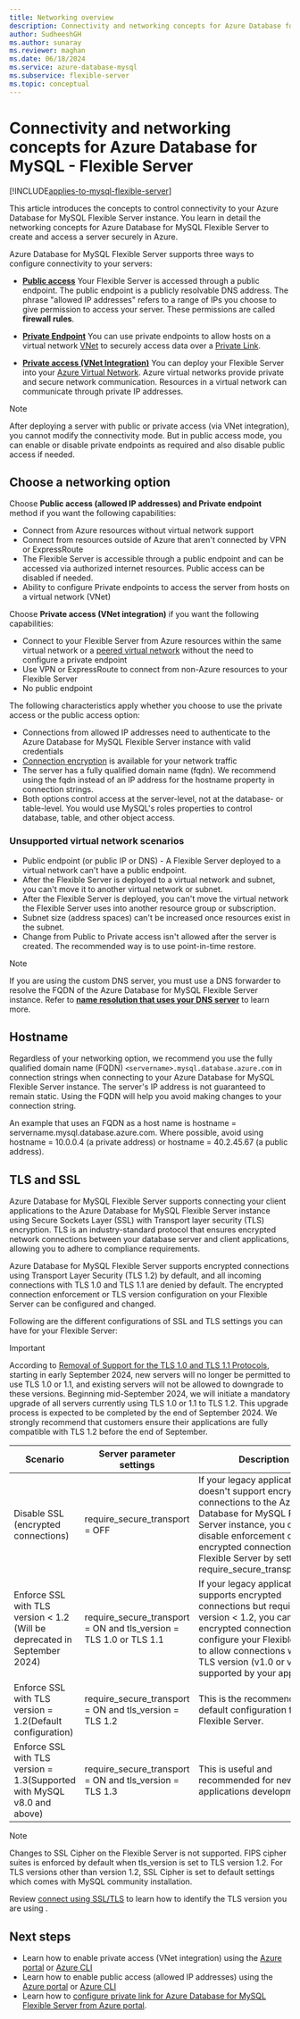 ```yaml
---
title: Networking overview
description: Connectivity and networking concepts for Azure Database for MySQL - Flexible Server.
author: SudheeshGH
ms.author: sunaray
ms.reviewer: maghan
ms.date: 06/18/2024
ms.service: azure-database-mysql
ms.subservice: flexible-server
ms.topic: conceptual
---
```


# Connectivity and networking concepts for Azure Database for MySQL - Flexible Server

[!INCLUDE[applies-to-mysql-flexible-server](../includes/applies-to-mysql-flexible-server.md)]

This article introduces the concepts to control connectivity to your Azure Database for MySQL Flexible Server instance. You learn in detail the networking concepts for Azure Database for MySQL Flexible Server to create and access a server securely in Azure.

Azure Database for MySQL Flexible Server supports three ways to configure connectivity to your servers:

   - **[Public access](./concepts-networking-public.md)** Your Flexible Server is accessed through a public endpoint. The public endpoint is a publicly resolvable DNS address. The phrase "allowed IP addresses" refers to a range of IPs you choose to give permission to access your server. These permissions are called **firewall rules**.

   - **[Private Endpoint](/azure/private-link/private-endpoint-overview)** You can use private endpoints to allow hosts on a virtual network [VNet](/azure/virtual-network/virtual-networks-overview) to securely access data over a [Private Link](/azure/private-link/private-link-overview).

   - **[Private access (VNet Integration)](./concepts-networking-vnet.md)** You can deploy your Flexible Server into your [Azure Virtual Network](/azure/virtual-network/virtual-networks-overview). Azure virtual networks provide private and secure network communication. Resources in a virtual network can communicate through private IP addresses.

> [!NOTE]  
> After deploying a server with public or private access (via VNet integration), you cannot modify the connectivity mode. But in public access mode, you can enable or disable private endpoints as required and also disable public access if needed.

## Choose a networking option

Choose **Public access (allowed IP addresses) and Private endpoint** method if you want the following capabilities:
   - Connect from Azure resources without virtual network support
   - Connect from resources outside of Azure that aren't connected by VPN or ExpressRoute
   - The Flexible Server is accessible through a public endpoint and can be accessed via authorized internet resources. Public access can be disabled if needed.
   - Ability to configure Private endpoints to access the server from hosts on a virtual network (VNet)

Choose **Private access (VNet integration)** if you want the following capabilities:
   - Connect to your Flexible Server from Azure resources within the same virtual network or a [peered virtual network](/azure/virtual-network/virtual-network-peering-overview) without the need to configure a private endpoint
   - Use VPN or ExpressRoute to connect from non-Azure resources to your Flexible Server
   - No public endpoint

The following characteristics apply whether you choose to use the private access or the public access option:
- Connections from allowed IP addresses need to authenticate to the Azure Database for MySQL Flexible Server instance with valid credentials
- [Connection encryption](#tls-and-ssl) is available for your network traffic
- The server has a fully qualified domain name (fqdn). We recommend using the fqdn instead of an IP address for the hostname property in connection strings.
- Both options control access at the server-level, not at the database- or table-level. You would use MySQL's roles properties to control database, table, and other object access.

### Unsupported virtual network scenarios

- Public endpoint (or public IP or DNS) - A Flexible Server deployed to a virtual network can't have a public endpoint.
- After the Flexible Server is deployed to a virtual network and subnet, you can't move it to another virtual network or subnet.
- After the Flexible Server is deployed, you can't move the virtual network the Flexible Server uses into another resource group or subscription.
- Subnet size (address spaces) can't be increased once resources exist in the subnet.
- Change from Public to Private access isn't allowed after the server is created. The recommended way is to use point-in-time restore.

> [!NOTE]  
> If you are using the custom DNS server, you must use a DNS forwarder to resolve the FQDN of the Azure Database for MySQL Flexible Server instance. Refer to **[name resolution that uses your DNS server](/azure/virtual-network/virtual-networks-name-resolution-for-vms-and-role-instances#name-resolution-that-uses-your-own-dns-server)** to learn more.

## Hostname

Regardless of your networking option, we recommend you use the fully qualified domain name (FQDN) `<servername>.mysql.database.azure.com` in connection strings when connecting to your Azure Database for MySQL Flexible Server instance. The server's IP address is not guaranteed to remain static. Using the FQDN will help you avoid making changes to your connection string.

An example that uses an FQDN as a host name is hostname = servername.mysql.database.azure.com. Where possible, avoid using hostname = 10.0.0.4 (a private address) or hostname = 40.2.45.67 (a public address).

## TLS and SSL

Azure Database for MySQL Flexible Server supports connecting your client applications to the Azure Database for MySQL Flexible Server instance using Secure Sockets Layer (SSL) with Transport layer security (TLS) encryption. TLS is an industry-standard protocol that ensures encrypted network connections between your database server and client applications, allowing you to adhere to compliance requirements.

Azure Database for MySQL Flexible Server supports encrypted connections using Transport Layer Security (TLS 1.2) by default, and all incoming connections with TLS 1.0 and TLS 1.1 are denied by default. The encrypted connection enforcement or TLS version configuration on your Flexible Server can be configured and changed.

Following are the different configurations of SSL and TLS settings you can have for your Flexible Server:

>[!IMPORTANT]
> According to [Removal of Support for the TLS 1.0 and TLS 1.1 Protocols](https://dev.mysql.com/doc/refman/8.0/en/encrypted-connection-protocols-ciphers.html#encrypted-connection-deprecated-protocols), starting in early September 2024, new servers will no longer be permitted to use TLS 1.0 or 1.1, and existing servers will not be allowed to downgrade to these versions. Beginning mid-September 2024, we will initiate a mandatory upgrade of all servers currently using TLS 1.0 or 1.1 to TLS 1.2. This upgrade process is expected to be completed by the end of September 2024. We strongly recommend that customers ensure their applications are fully compatible with TLS 1.2 before the end of September.

| Scenario | Server parameter settings | Description |
| --- | --- | --- |
| Disable SSL (encrypted connections) | require_secure_transport = OFF | If your legacy application doesn't support encrypted connections to the Azure Database for MySQL Flexible Server instance, you can disable enforcement of encrypted connections to your Flexible Server by setting require_secure_transport=OFF. |
| Enforce SSL with TLS version < 1.2 (Will be deprecated in September 2024) | require_secure_transport = ON and tls_version = TLS 1.0 or TLS 1.1 | If your legacy application supports encrypted connections but requires TLS version < 1.2, you can enable encrypted connections, but configure your Flexible Server to allow connections with the TLS version (v1.0 or v1.1) supported by your application |
| Enforce SSL with TLS version = 1.2(Default configuration) | require_secure_transport = ON and tls_version = TLS 1.2 | This is the recommended and default configuration for a Flexible Server. |
| Enforce SSL with TLS version = 1.3(Supported with MySQL v8.0 and above) | require_secure_transport = ON and tls_version = TLS 1.3 | This is useful and recommended for new applications development |

> [!NOTE]  
> Changes to SSL Cipher on the Flexible Server is not supported. FIPS cipher suites is enforced by default when tls_version is set to TLS version 1.2. For TLS versions other than version 1.2, SSL Cipher is set to default settings which comes with MySQL community installation.


Review [connect using SSL/TLS](how-to-connect-tls-ssl.md#verify-the-tlsssl-connection) to learn how to identify the TLS version you are using .

## Next steps

- Learn how to enable private access (VNet integration) using the [Azure portal](how-to-manage-virtual-network-portal.md) or [Azure CLI](how-to-manage-virtual-network-cli.md)
- Learn how to enable public access (allowed IP addresses) using the [Azure portal](how-to-manage-firewall-portal.md) or [Azure CLI](how-to-manage-firewall-cli.md)
- Learn how to [configure private link for Azure Database for MySQL Flexible Server from Azure portal](how-to-networking-private-link-portal.md).
